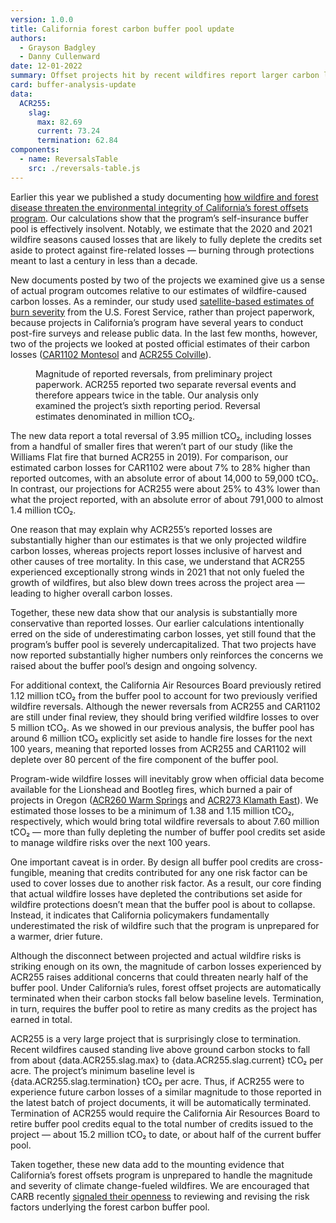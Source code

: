```yaml
---
version: 1.0.0
title: California forest carbon buffer pool update
authors:
  - Grayson Badgley
  - Danny Cullenward
date: 12-01-2022
summary: Offset projects hit by recent wildfires report larger carbon losses than we had projected.
card: buffer-analysis-update
data:
  ACR255:
    slag:
      max: 82.69
      current: 73.24
      termination: 62.84
components:
  - name: ReversalsTable
    src: ./reversals-table.js
---
```


Earlier this year we published a study documenting [how wildfire and forest disease threaten the environmental integrity of California’s forest offsets program](http://dx.doi.org/10.3389/ffgc.2022.930426). Our calculations show that the program’s self-insurance buffer pool is effectively insolvent. Notably, we estimate that the 2020 and 2021 wildfire seasons caused losses that are likely to fully deplete the credits set aside to protect against fire-related losses — burning through protections meant to last a century in less than a decade.

New documents posted by two of the projects we examined give us a sense of actual program outcomes relative to our estimates of wildfire-caused carbon losses. As a reminder, our study used [satellite-based estimates of burn severity](https://burnseverity.cr.usgs.gov/ravg/) from the U.S. Forest Service, rather than project paperwork, because projects in California’s program have several years to conduct post-fire surveys and release public data. In the last few months, however, two of the projects we looked at posted official estimates of their carbon losses ([CAR1102 Montesol](https://thereserve2.apx.com/mymodule/reg/TabDocuments.asp?r=111&ad=Prpt&act=update&type=PRO&aProj=pub&tablename=doc&id1=1102) and [ACR255 Colville](https://acr2.apx.com/mymodule/reg/TabDocuments.asp?r=111&ad=Prpt&act=update&type=PRO&aProj=pub&tablename=doc&id1=255)).

<Figure>
  <ReversalsTable />
  <TableCaption number={1}>
    Magnitude of reported reversals, from preliminary project paperwork. ACR255
    reported two separate reversal events and therefore appears twice in the
    table. Our analysis only examined the project’s sixth reporting period.
    Reversal estimates denominated in million tCO₂.
  </TableCaption>
</Figure>

The new data report a total reversal of 3.95 million tCO₂, including losses from a handful of smaller fires that weren’t part of our study (like the Williams Flat fire that burned ACR255 in 2019). For comparison, our estimated carbon losses for CAR1102 were about 7% to 28% higher than reported outcomes, with an absolute error of about 14,000 to 59,000 tCO₂. In contrast, our projections for ACR255 were about 25% to 43% lower than what the project reported, with an absolute error of about 791,000 to almost 1.4 million tCO₂.

One reason that may explain why ACR255’s reported losses are substantially higher than our estimates is that we only projected wildfire carbon losses, whereas projects report losses inclusive of harvest and other causes of tree mortality. In this case, we understand that ACR255 experienced exceptionally strong winds in 2021 that not only fueled the growth of wildfires, but also blew down trees across the project area — leading to higher overall carbon losses.

Together, these new data show that our analysis is substantially more conservative than reported losses. Our earlier calculations intentionally erred on the side of underestimating carbon losses, yet still found that the program’s buffer pool is severely undercapitalized. That two projects have now reported substantially higher numbers only reinforces the concerns we raised about the buffer pool’s design and ongoing solvency.

For additional context, the California Air Resources Board previously retired 1.12 million tCO₂ from the buffer pool to account for two previously verified wildfire reversals. Although the newer reversals from ACR255 and CAR1102 are still under final review, they should bring verified wildfire losses to over 5 million tCO₂. As we showed in our previous analysis, the buffer pool has around 6 million tCO₂ explicitly set aside to handle fire losses for the next 100 years, meaning that reported losses from ACR255 and CAR1102 will deplete over 80 percent of the fire component of the buffer pool.

Program-wide wildfire losses will inevitably grow when official data become available for the Lionshead and Bootleg fires, which burned a pair of projects in Oregon ([ACR260 Warm Springs](https://acr2.apx.com/mymodule/reg/prjView.asp?id1=260) and [ACR273 Klamath East](https://acr2.apx.com/mymodule/reg/prjView.asp?id1=273)). We estimated those losses to be a minimum of 1.38 and 1.15 million tCO₂, respectively, which would bring total wildfire reversals to about 7.60 million tCO₂ — more than fully depleting the number of buffer pool credits set aside to manage wildfire risks over the next 100 years.

One important caveat is in order. By design all buffer pool credits are cross-fungible, meaning that credits contributed for any one risk factor can be used to cover losses due to another risk factor. As a result, our core finding that actual wildfire losses have depleted the contributions set aside for wildfire protections doesn’t mean that the buffer pool is about to collapse. Instead, it indicates that California policymakers fundamentally underestimated the risk of wildfire such that the program is unprepared for a warmer, drier future.

Although the disconnect between projected and actual wildfire risks is striking enough on its own, the magnitude of carbon losses experienced by ACR255 raises additional concerns that could threaten nearly half of the buffer pool. Under California’s rules, forest offset projects are automatically terminated when their carbon stocks fall below baseline levels. Termination, in turn, requires the buffer pool to retire as many credits as the project has earned in total.

ACR255 is a very large project that is surprisingly close to termination. Recent wildfires caused standing live above ground carbon stocks to fall from about {data.ACR255.slag.max} to {data.ACR255.slag.current} tCO₂ per acre. The project’s minimum baseline level is {data.ACR255.slag.termination} tCO₂ per acre. Thus, if ACR255 were to experience future carbon losses of a similar magnitude to those reported in the latest batch of project documents, it will be automatically terminated. Termination of ACR255 would require the California Air Resources Board to retire buffer pool credits equal to the total number of credits issued to the project — about 15.2 million tCO₂ to date, or about half of the current buffer pool.

Taken together, these new data add to the mounting evidence that California’s forest offsets program is unprepared to handle the magnitude and severity of climate change-fueled wildfires. We are encouraged that CARB recently [signaled their openness](https://ww2.arb.ca.gov/resources/documents/us-forest-offset-workshop-presentations-november-2022) to reviewing and revising the risk factors underlying the forest carbon buffer pool.
